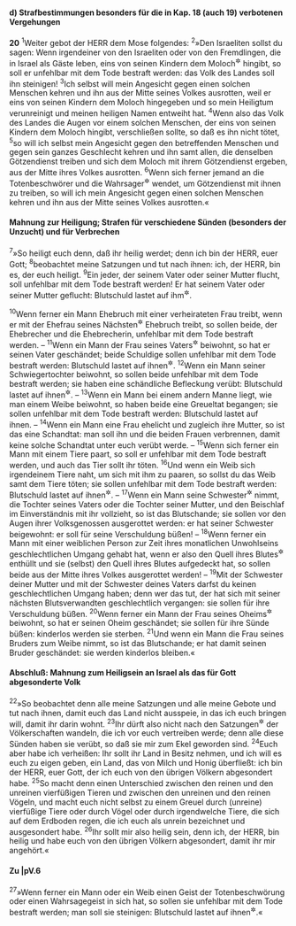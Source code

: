 #### d) Strafbestimmungen besonders für die in Kap. 18 (auch 19) verbotenen Vergehungen

__20__
<sup>1</sup>Weiter gebot der HERR dem Mose folgendes:
<sup>2</sup>»Den Israeliten sollst du sagen: Wenn irgendeiner von den Israeliten oder von den Fremdlingen, die in Israel als Gäste leben, eins von seinen Kindern dem Moloch<sup title="18,21">&#x2732;</sup> hingibt, so soll er unfehlbar mit dem Tode bestraft werden: das Volk des Landes soll ihn steinigen!
<sup>3</sup>Ich selbst will mein Angesicht gegen einen solchen Menschen kehren und ihn aus der Mitte seines Volkes ausrotten, weil er eins von seinen Kindern dem Moloch hingegeben und so mein Heiligtum verunreinigt und meinen heiligen Namen entweiht hat.
<sup>4</sup>Wenn also das Volk des Landes die Augen vor einem solchen Menschen, der eins von seinen Kindern dem Moloch hingibt, verschließen sollte, so daß es ihn nicht tötet,
<sup>5</sup>so will ich selbst mein Angesicht gegen den betreffenden Menschen und gegen sein ganzes Geschlecht kehren und ihn samt allen, die denselben Götzendienst treiben und sich dem Moloch mit ihrem Götzendienst ergeben, aus der Mitte ihres Volkes ausrotten.
<sup>6</sup>Wenn sich ferner jemand an die Totenbeschwörer und die Wahrsager<sup title="vgl. 19,31">&#x2732;</sup> wendet, um Götzendienst mit ihnen zu treiben, so will ich mein Angesicht gegen einen solchen Menschen kehren und ihn aus der Mitte seines Volkes ausrotten.«

#### Mahnung zur Heiligung; Strafen für verschiedene Sünden (besonders der Unzucht) und für Verbrechen

<sup>7</sup>»So heiligt euch denn, daß ihr heilig werdet; denn ich bin der HERR, euer Gott;
<sup>8</sup>beobachtet meine Satzungen und tut nach ihnen: ich, der HERR, bin es, der euch heiligt.
<sup>9</sup>Ein jeder, der seinem Vater oder seiner Mutter flucht, soll unfehlbar mit dem Tode bestraft werden! Er hat seinem Vater oder seiner Mutter geflucht: Blutschuld lastet auf ihm<sup title="oder: sein Blut komme über ihn!">&#x2732;</sup>.

<sup>10</sup>Wenn ferner ein Mann Ehebruch mit einer verheirateten Frau treibt, wenn er mit der Ehefrau seines Nächsten<sup title="= Volksgenossen">&#x2732;</sup> Ehebruch treibt, so sollen beide, der Ehebrecher und die Ehebrecherin, unfehlbar mit dem Tode bestraft werden. –
<sup>11</sup>Wenn ein Mann der Frau seines Vaters<sup title="d.h. seiner Stiefmutter">&#x2732;</sup> beiwohnt, so hat er seinen Vater geschändet; beide Schuldige sollen unfehlbar mit dem Tode bestraft werden: Blutschuld lastet auf ihnen<sup title="oder: ihr Blut komme über sie">&#x2732;</sup>.
<sup>12</sup>Wenn ein Mann seiner Schwiegertochter beiwohnt, so sollen beide unfehlbar mit dem Tode bestraft werden; sie haben eine schändliche Befleckung verübt: Blutschuld lastet auf ihnen<sup title="vgl. V.11">&#x2732;</sup>. –
<sup>13</sup>Wenn ein Mann bei einem andern Manne liegt, wie man einem Weibe beiwohnt, so haben beide eine Greueltat begangen; sie sollen unfehlbar mit dem Tode bestraft werden: Blutschuld lastet auf ihnen. –
<sup>14</sup>Wenn ein Mann eine Frau ehelicht und zugleich ihre Mutter, so ist das eine Schandtat: man soll ihn und die beiden Frauen verbrennen, damit keine solche Schandtat unter euch verübt werde. –
<sup>15</sup>Wenn sich ferner ein Mann mit einem Tiere paart, so soll er unfehlbar mit dem Tode bestraft werden, und auch das Tier sollt ihr töten.
<sup>16</sup>Und wenn ein Weib sich irgendeinem Tiere naht, um sich mit ihm zu paaren, so sollst du das Weib samt dem Tiere töten; sie sollen unfehlbar mit dem Tode bestraft werden: Blutschuld lastet auf ihnen<sup title="vgl. V.11">&#x2732;</sup>. –
<sup>17</sup>Wenn ein Mann seine Schwester<sup title="d.h. Stiefschwester">&#x2732;</sup> nimmt, die Tochter seines Vaters oder die Tochter seiner Mutter, und den Beischlaf im Einverständnis mit ihr vollzieht, so ist das Blutschande; sie sollen vor den Augen ihrer Volksgenossen ausgerottet werden: er hat seiner Schwester beigewohnt: er soll für seine Verschuldung büßen! –
<sup>18</sup>Wenn ferner ein Mann mit einer weiblichen Person zur Zeit ihres monatlichen Unwohlseins geschlechtlichen Umgang gehabt hat, wenn er also den Quell ihres Blutes<sup title="oder: ihren Blutfluß">&#x2732;</sup> enthüllt und sie (selbst) den Quell ihres Blutes aufgedeckt hat, so sollen beide aus der Mitte ihres Volkes ausgerottet werden! –
<sup>19</sup>Mit der Schwester deiner Mutter und mit der Schwester deines Vaters darfst du keinen geschlechtlichen Umgang haben; denn wer das tut, der hat sich mit seiner nächsten Blutsverwandten geschlechtlich vergangen: sie sollen für ihre Verschuldung büßen.
<sup>20</sup>Wenn ferner ein Mann der Frau seines Oheims<sup title="= seiner Muhme; vgl. 18,14">&#x2732;</sup> beiwohnt, so hat er seinen Oheim geschändet; sie sollen für ihre Sünde büßen: kinderlos werden sie sterben.
<sup>21</sup>Und wenn ein Mann die Frau seines Bruders zum Weibe nimmt, so ist das Blutschande; er hat damit seinen Bruder geschändet: sie werden kinderlos bleiben.«

#### Abschluß: Mahnung zum Heiligsein an Israel als das für Gott abgesonderte Volk

<sup>22</sup>»So beobachtet denn alle meine Satzungen und alle meine Gebote und tut nach ihnen, damit euch das Land nicht ausspeie, in das ich euch bringen will, damit ihr darin wohnt.
<sup>23</sup>Ihr dürft also nicht nach den Satzungen<sup title="oder: in den Bräuchen">&#x2732;</sup> der Völkerschaften wandeln, die ich vor euch vertreiben werde; denn alle diese Sünden haben sie verübt, so daß sie mir zum Ekel geworden sind.
<sup>24</sup>Euch aber habe ich verheißen: Ihr sollt ihr Land in Besitz nehmen, und ich will es euch zu eigen geben, ein Land, das von Milch und Honig überfließt: ich bin der HERR, euer Gott, der ich euch von den übrigen Völkern abgesondert habe.
<sup>25</sup>So macht denn einen Unterschied zwischen den reinen und den unreinen vierfüßigen Tieren und zwischen den unreinen und den reinen Vögeln, und macht euch nicht selbst zu einem Greuel durch (unreine) vierfüßige Tiere oder durch Vögel oder durch irgendwelche Tiere, die sich auf dem Erdboden regen, die ich euch als unrein bezeichnet und ausgesondert habe.
<sup>26</sup>Ihr sollt mir also heilig sein, denn ich, der HERR, bin heilig und habe euch von den übrigen Völkern abgesondert, damit ihr mir angehört.«

#### Zu |pV.6

<sup>27</sup>»Wenn ferner ein Mann oder ein Weib einen Geist der Totenbeschwörung oder einen Wahrsagegeist in sich hat, so sollen sie unfehlbar mit dem Tode bestraft werden; man soll sie steinigen: Blutschuld lastet auf ihnen<sup title="oder: ihr Blut komme über sie!">&#x2732;</sup>.«